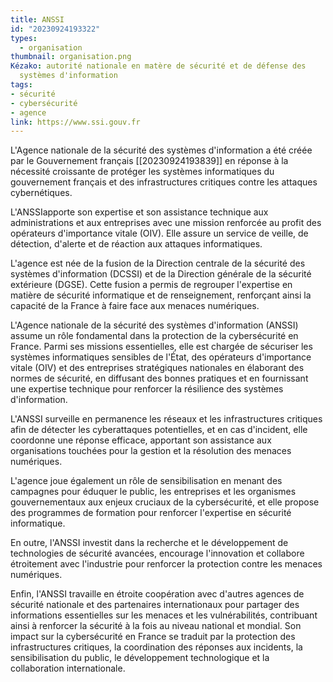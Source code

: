 ```yaml
---
title: ANSSI
id: "20230924193322"
types:
  - organisation
thumbnail: organisation.png
Kézako: autorité nationale en matère de sécurité et de défense des
  systèmes d'information
tags:
- sécurité
- cybersécurité
- agence
link: https://www.ssi.gouv.fr
---
```

 L'Agence nationale de la sécurité des systèmes d'information a été créée par le Gouvernement français [[20230924193839]] en réponse à la nécessité croissante de protéger les systèmes informatiques du gouvernement français et des infrastructures critiques contre les attaques cybernétiques. 

L'ANSSIapporte son expertise et son assistance technique aux administrations et aux entreprises avec une mission renforcée au profit des opérateurs d'importance vitale (OIV). Elle assure un service de veille, de détection, d'alerte et de réaction aux attaques informatiques.

 L'agence est née de la fusion de la Direction centrale de la sécurité des systèmes d'information (DCSSI) et de la Direction générale de la sécurité extérieure (DGSE). Cette fusion a permis de regrouper l'expertise en matière de sécurité informatique et de renseignement, renforçant ainsi la capacité de la France à faire face aux menaces numériques.

L'Agence nationale de la sécurité des systèmes d'information (ANSSI) assume un rôle fondamental dans la protection de la cybersécurité en France. Parmi ses missions essentielles, elle est chargée de sécuriser les systèmes informatiques sensibles de l'État, des opérateurs d'importance vitale (OIV) et des entreprises stratégiques nationales en élaborant des normes de sécurité, en diffusant des bonnes pratiques et en fournissant une expertise technique pour renforcer la résilience des systèmes d'information.

L'ANSSI surveille en permanence les réseaux et les infrastructures critiques afin de détecter les cyberattaques potentielles, et en cas d'incident, elle coordonne une réponse efficace, apportant son assistance aux organisations touchées pour la gestion et la résolution des menaces numériques.

L'agence joue également un rôle de sensibilisation en menant des campagnes pour éduquer le public, les entreprises et les organismes gouvernementaux aux enjeux cruciaux de la cybersécurité, et elle propose des programmes de formation pour renforcer l'expertise en sécurité informatique.

En outre, l'ANSSI investit dans la recherche et le développement de technologies de sécurité avancées, encourage l'innovation et collabore étroitement avec l'industrie pour renforcer la protection contre les menaces numériques.

Enfin, l'ANSSI travaille en étroite coopération avec d'autres agences de sécurité nationale et des partenaires internationaux pour partager des informations essentielles sur les menaces et les vulnérabilités, contribuant ainsi à renforcer la sécurité à la fois au niveau national et mondial. Son impact sur la cybersécurité en France se traduit par la protection des infrastructures critiques, la coordination des réponses aux incidents, la sensibilisation du public, le développement technologique et la collaboration internationale.
